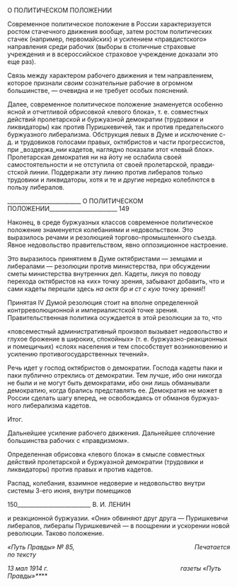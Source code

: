 О ПОЛИТИЧЕСКОМ ПОЛОЖЕНИИ

Современное политическое положение в России характеризуется ростом стачечного движения вообще, затем ростом политических стачек (например, первомайских) и уси­лением «правдистского» направления среди рабочих (выборы в столичные страховые учреждения и в всероссийское страховое учреждение доказали это еще раз).

Связь между характером рабочего движения и тем направлением, которое признали _своим_ сознательные рабочие в огромном большинстве, — очевидна и не требует осо­бых пояснений.

Далее, современное политическое положение знаменуется особенно ясной и отчет­ливой обрисовкой «левого блока», т. е. совместных действий пролетарской и буржуаз­ной демократии (трудовики и ликвидаторы) как против Пуришкевичей, так и против предательского буржуазного либерализма. Обструкция левых в Думе и исключение с-д. и трудовиков голосами правых, октябристов и части прогрессистов, при _воздержа­__нии_ кадетов, наглядно показали этот «левый блок». Пролетарская демократия ни на йо­ту не ослабила своей самостоятельности и не отступила от своей пролетарской, правди­стской линии. Поддержали эту линию против либералов только трудовики и ликвида­торы, хотя и те и другие нередко колеблются в пользу либералов.

  

__________________________ О ПОЛИТИЧЕСКОМ ПОЛОЖЕНИИ________________________ 149

Наконец, в среде буржуазных классов современное политическое положение знаме­нуется колебаниями и недовольством. Это выразилось речами и резолюцией торгово-промышленного съезда. Явное недовольство правительством, явно оппозиционное на­строение.

Это выразилось принятием в Думе октябристами — земцами и либералами — резо­люции против министерства, при обсуждении сметы министерства внутренних дел. Ка­деты, ликуя по поводу перехода октябристов на «их» точку зрения, забывают добавить, что и сами кадеты перешли здесь _на октя бр и ст с кую_ точку зрения!!

Принятая IV Думой резолюция стоит на вполне определенной контрреволюционной и империалистской точке зрения. Правительственная политика осуждается в этой резо­люции за то, что

«повсеместный административный произвол вызывает недовольство и глухое брожение в широких, спокойных» (т. е. буржуазно-реакционных и помещичьих) «слоях населения и тем способствует возник­новению и усилению противогосударственных течений».

Речь идет у господ октябристов о демократии. Господа кадеты паки и паки публично отреклись от демократии. Тем лучше, ибо они никогда не были и не могут быть демо­кратами, ибо они лишь обманывали демократию, когда брались представлять ее. Демо­кратия не может в России сделать шагу вперед, не освобождаясь от обманов буржуаз­ного либерализма кадетов.

Итог.

Дальнейшее усиление рабочего движения. Дальнейшее сплочение большинства ра­бочих с «правдизмом».

Определенная обрисовка «левого блока» в смысле совместных действий пролетар­ской и буржуазной демократии (трудовики и ликвидаторы) против правых и против ка­детов.

Распад, колебания, взаимное недоверие и недовольство внутри системы 3-его июня, внутри помещиков

  

150__________________________ В. И. ЛЕНИН

и реакционной буржуазии. «Они» обвиняют друг друга — Пуришкевичи либералов, либералы Пуришкевичей — в поощрении и ускорении новой революции. Таково положение.

_«Путь Правды» № 85,                                                                     Печатается по тексту_

_13 мал 1914 г.                                                                            газеты «Путь Правды»**_**